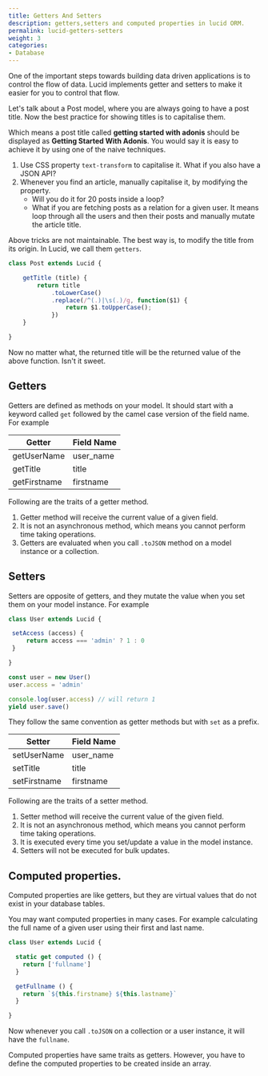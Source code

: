 ```yaml
---
title: Getters And Setters
description: getters,setters and computed properties in lucid ORM.
permalink: lucid-getters-setters
weight: 3
categories:
- Database
---
```


One of the important steps towards building data driven applications is to control the flow of data. Lucid implements getter and setters to make it easier for you to control that flow.

Let's talk about a Post model, where you are always going to have a post title. Now the best practice for showing titles is to capitalise them.

Which means a post title called **getting started with adonis** should be displayed as **Getting Started With Adonis**. You would say it is easy to achieve it by using one of the naive techniques.

1. Use CSS property `text-transform` to capitalise it. What if you also have a JSON API?
2. Whenever you find an article, manually capitalise it, by modifying the property.
    - Will you do it for 20 posts inside a loop?
    - What if you are fetching posts as a relation for a given user. It means loop through all the users and then their posts and manually mutate the article title.

Above tricks are not maintainable. The best way is, to modify the title from its origin. In Lucid, we call them `getters`.

```javascript
class Post extends Lucid {

    getTitle (title) {
        return title
            .toLowerCase()
            .replace(/^(.)|\s(.)/g, function($1) {
                return $1.toUpperCase();
            })
    }

}
```

Now no matter what, the returned title will be the returned value of the above function. Isn't it sweet.

## Getters

Getters are defined as methods on your model. It should start with a keyword called `get` followed by the camel case version of the field name. For example

| Getter | Field Name |
|--------|--------|
getUserName | user_name
getTitle | title
getFirstname | firstname

Following are the traits of a getter method.

1. Getter method will receive the current value of a given field.
2. It is not an asynchronous method, which means you cannot perform time taking operations.
3. Getters are evaluated when you call `.toJSON` method on a model instance or a collection.

## Setters

Setters are opposite of getters, and they mutate the value when you set them on your model instance. For example

```javascript
class User extends Lucid {

 setAccess (access) {
     return access === 'admin' ? 1 : 0
 }

}

const user = new User()
user.access = 'admin'

console.log(user.access) // will return 1
yield user.save()
```

They follow the same convention as getter methods but with `set` as a prefix.


| Setter | Field Name |
|--------|--------|
setUserName | user_name
setTitle | title
setFirstname | firstname


Following are the traits of a setter method.

1. Setter method will receive the current value of the given field.
2. It is not an asynchronous method, which means you cannot perform time taking operations.
3. It is executed every time you set/update a value in the model instance.
4. Setters will not be executed for bulk updates.


## Computed properties.

Computed properties are like getters, but they are virtual values that do not exist in your database tables.

You may want computed properties in many cases. For example calculating the full name of a given user using their first and last name.

```javascript
class User extends Lucid {

  static get computed () {
    return ['fullname']
  }

  getFullname () {
    return `${this.firstname} ${this.lastname}`
  }

}
```

Now whenever you call `.toJSON` on a collection or a user instance, it will have the `fullname`.

Computed properties have same traits as getters. However, you have to define the computed properties to be created inside an array.